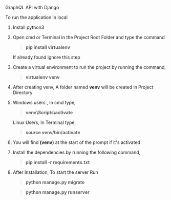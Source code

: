 GraphQL API with Django

To run the application in local

1. Install python3

2. Open cmd or Terminal in the Project Root Folder and type the command
	> **pip install virtualenv**
	
	If already found ignore this step

3. Create a virtual environment to run the project by running the command,
	>**virtualenv venv**

4. After creating venv, A folder named **venv** will be created in Project Directory

5. Windows users , In cmd type,
	>**venv\Scripts\activate**
	
   Linux Users, In Terminal type,
	>**source venv/bin/activate**

6. You will find **(venv)** at the start of the prompt if it's activated

7. Install the dependencies by running the following command,
	>**pip install -r requirements.txt**

8. After Installation, To start the server Run
    >**python manage.py migrate**
    
    >**python manage.py runserver**
